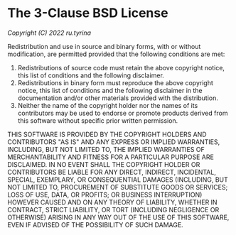 # The 3-Clause BSD License

_Copyright (C) 2022 ru.tyrina_

Redistribution and use in source and binary forms,
with or without modification,
are permitted provided that the following conditions are met:

1. Redistributions of source code must retain
   the above copyright notice, this list of conditions and the following disclaimer.
2. Redistributions in binary form must reproduce
   the above copyright notice, this list of conditions and the following disclaimer
   in the documentation and/or other materials provided with the distribution.
3. Neither the name of the copyright holder nor the names of its contributors
   may be used to endorse or promote products derived from this software
   without specific prior written permission.

THIS SOFTWARE IS PROVIDED BY THE COPYRIGHT HOLDERS AND CONTRIBUTORS "AS IS"
AND ANY EXPRESS OR IMPLIED WARRANTIES, INCLUDING, BUT NOT LIMITED TO,
THE IMPLIED WARRANTIES OF MERCHANTABILITY AND FITNESS
FOR A PARTICULAR PURPOSE ARE DISCLAIMED.
IN NO EVENT SHALL THE COPYRIGHT HOLDER OR CONTRIBUTORS BE LIABLE
FOR ANY DIRECT, INDIRECT, INCIDENTAL, SPECIAL, EXEMPLARY, OR CONSEQUENTIAL DAMAGES
(INCLUDING, BUT NOT LIMITED TO, PROCUREMENT OF SUBSTITUTE GOODS OR SERVICES;
LOSS OF USE, DATA, OR PROFITS; OR BUSINESS INTERRUPTION)
HOWEVER CAUSED AND ON ANY THEORY OF LIABILITY,
WHETHER IN CONTRACT, STRICT LIABILITY, OR TORT
(INCLUDING NEGLIGENCE OR OTHERWISE)
ARISING IN ANY WAY OUT OF THE USE OF THIS SOFTWARE,
EVEN IF ADVISED OF THE POSSIBILITY OF SUCH DAMAGE.
